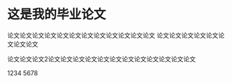 # 这是我的毕业论文

论文论文论文论文论文论文论文论文论文论文论文论文
论文论文论文论文论文论文论文论文


论文论文论文2论文论文论文论文论文论文论文论文论文论文论文论文


1234
5678
